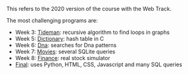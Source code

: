 This refers to the 2020 version of the course with the Web Track.

The most challenging programs are:

- Week 3: [Tideman](https://cs50.harvard.edu/x/2020/psets/3/tideman/): recursive algorithm to find loops in graphs
- Week 5: [Dictionary](https://cs50.harvard.edu/x/2020/psets/5/speller/): hash table in C
- Week 6: [Dna](https://cs50.harvard.edu/x/2020/psets/6/dna/): searches for Dna patterns
- Week 7: [Movies](https://cs50.harvard.edu/x/2020/psets/7/movies/): several SQLite queries
- Week 8: [Finance](https://cs50.harvard.edu/x/2020/tracks/web/finance/): real stock simulator
- [Final](https://www.youtube.com/watch?v=3pOB0Sdsuko): uses Python, HTML, CSS, Javascript and many SQL queries
